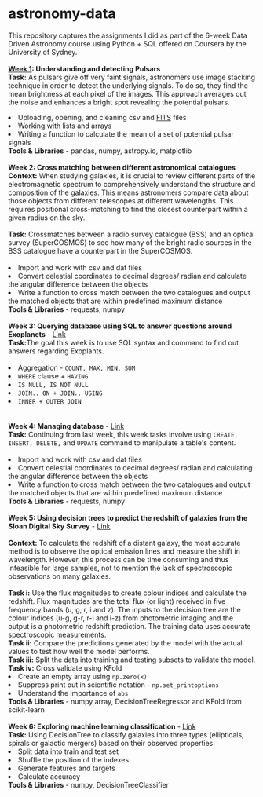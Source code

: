 # astronomy-data
This repository captures the assignments I did as part of the 6-week Data Driven Astronomy course using Python + SQL offered on Coursera by the University of Sydney.<br>
</br>
  <b><u>Week 1</u>: Understanding and detecting Pulsars</b></br>
  <b>Task:</b> As pulsars give off very faint signals, astronomers use image stacking technique in order to detect the underlying signals. To do so, they find the mean brightness at each pixel of the images. This approach averages out the noise and enhances a bright spot revealing the potential pulsars.
  <br>
    <li>Uploading, opening, and cleaning csv and <a href="https://en.wikipedia.org/wiki/FITS">FITS</a> files</li>
    <li>Working with lists and arrays
    <li>Writing a function to calculate the mean of a set of potential pulsar signals</li>
    <b>Tools & Libraries</b> - pandas, numpy, astropy.io, matplotlib
<br></br>
  <b>Week 2: Cross matching between different astronomical catalogues</b></br>
   <b>Context:</b> When studying galaxies, it is crucial to review different parts of the electromagnetic spectrum to comprehensively understand the structure and composition of the galaxies. This means astronomers compare data about those objects from different telescopes at different wavelengths. This requires positional cross-matching to find the closest counterpart within a given radius on the sky.
   <br></br><b>Task:</b> Crossmatches between a radio survey catalogue (BSS) and an optical survey (SuperCOSMOS) to see how many of the bright radio sources in the BSS catalogue have a counterpart in the SuperCOSMOS.
  <br></br>
    <li>Import and work with csv and dat files</li>
    <li>Convert celestial coordinates to decimal degrees/ radian and calculate the angular difference between the objects</li>
    <li>Write a function to cross match between the two catalogues and output the matched objects that are within predefined maximum distance</li>
    <b>Tools & Libraries</b> - requests, numpy
<br></br>
  <b>Week 3: Querying database using SQL to answer questions around Exoplanets</b> - <a href="https://github.com/j-karn/astronomy-data/blob/main/Week_3_Querying_database_using_SQL_to_answer_questions_around_Exoplanets.ipynb" target="_blank" rel="noopener noreferrer">Link</a></br>
   <b>Task:</b>The goal this week is to use SQL syntax and command to find out answers regarding Exoplants.
  <br></br>
    <li>Aggregation - ```COUNT, MAX, MIN, SUM```</li>
    <li>```WHERE``` clause + ```HAVING```</li>
    <li>```IS NULL, IS NOT NULL```</li>
    <li>```JOIN.. ON + JOIN.. USING```</li>
    <li>```INNER + OUTER JOIN```</li>
<br></br>
 <b>Week 4: Managing database</b> - <a href="https://github.com/j-karn/astronomy-data/blob/main/Week_4_Managing_database.ipynb" target="_blank" rel="noopener noreferrer">Link</a></br>
   <b>Task:</b> Continuing from last week, this week tasks involve using ```CREATE, INSERT, DELETE,``` and ```UPDATE``` command to manipulate a table's content.
  <br></br>
    <li>Import and work with csv and dat files</li>
    <li>Convert celestial coordinates to decimal degrees/ radian and calculating the angular difference between the objects</li>
    <li>Write a function to cross match between the two catalogues and output the matched objects that are within predefined maximum distance</li>
    <b>Tools & Libraries</b> - requests, numpy
<br></br>
  <b>Week 5: Using decision trees to predict the redshift of galaxies from the Sloan Digital Sky Survey</b> - <a href="https://github.com/j-karn/astronomy-data/blob/main/Week_5_Predicting_the_redshifts.ipynb" target="_blank" rel="noopener noreferrer">Link</a></br></br>
   <b>Context:</b> To calculate the redshift of a distant galaxy, the most accurate method is to observe the optical emission lines and measure the shift in wavelength. However, this process can be time consuming and thus infeasible for large samples, not to mention the lack of spectroscopic observations on many galaxies.
   <br></br><b>Task i:</b> Use the flux magnitudes to create colour indices and calculate the redshift. Flux magnitudes are the total flux (or light) received in five frequency bands (u, g, r, i and z). The inputs to the decision tree are the colour indices (u-g, g-r, r-i and i-z) from photometric imaging and the output is a photometric redshift prediction. The training data uses accurate spectroscopic measurements.
  <br><b>Task ii:</b> Compare the predictions generated by the model with the actual values to test how well the model performs.
  <br><b>Task iii:</b> Split the data into training and testing subsets to validate the model.
  <br><b>Task iv:</b> Cross validate using KFold
    <li>Create an empty array using ```np.zero(x)```</li>
    <li>Suppress print out in scientific notation - ```np.set_printoptions```</li>
    <li>Understand the importance of ```abs```</li>
    <b>Tools & Libraries</b> - numpy array, DecisionTreeRegressor and KFold from scikit-learn
<br></br>
 <b>Week 6: Exploring machine learning classification</b> - <a href="https://github.com/j-karn/astronomy-data/blob/main/Week_6_Galaxy_classification.ipynb" target="_blank" rel="noopener noreferrer">Link</a></br>
   <b>Task:</b> Using DecisionTree to classify galaxies into three types (ellipticals, spirals or galactic mergers) based on their observed properties.
      <li>Split data into train and test set</li>
      <li>Shuffle the position of the indexes</li>
      <li>Generate features and targets</li>
      <li>Calculate accuracy</li>
      <b>Tools & Libraries</b> - numpy, DecisionTreeClassifier

